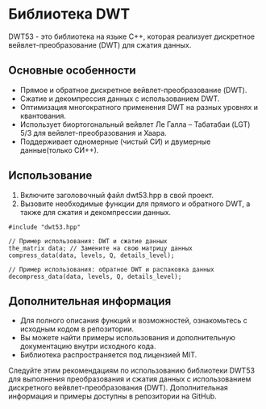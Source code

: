 # Библиотека DWT

DWT53 - это библиотека на языке C++, которая реализует дискретное вейвлет-преобразование (DWT) для сжатия данных. 

## Основные особенности

- Прямое и обратное дискретное вейвлет-преобразование (DWT).
- Сжатие и декомпрессия данных с использованием DWT.
- Оптимизация многократного применения DWT на разных уровнях и квантования.
- Использует биортогональный вейвлет Ле Галла – Табатабаи (LGT) 5/3 для вейвлет-преобразования и Хаара.
- Поддерживает одномерные (чистый СИ) и двумерные данные(только СИ++).

## Использование

1. Включите заголовочный файл dwt53.hpp в свой проект.
2. Вызовите необходимые функции для прямого и обратного DWT, а также для сжатия и декомпрессии данных.

```
#include "dwt53.hpp"

// Пример использования: DWT и сжатие данных
the_matrix data; // Замените на свою матрицу данных
compress_data(data, levels, Q, details_level);

// Пример использования: обратное DWT и распаковка данных
decompress_data(data, levels, Q, details_level);
```

## Дополнительная информация

- Для полного описания функций и возможностей, ознакомьтесь с исходным кодом в репозитории.
- Вы можете найти примеры использования и дополнительную документацию внутри исходного кода.
- Библиотека распространяется под лицензией MIT.

Следуйте этим рекомендациям по использованию библиотеки DWT53 для выполнения преобразования и сжатия данных с использованием дискретного вейвлет-преобразования (DWT). Дополнительная информация и примеры доступны в репозитории на GitHub.


